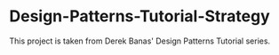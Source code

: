 # Design-Patterns-Tutorial-Strategy
 This project is taken from Derek Banas' Design Patterns Tutorial series.
